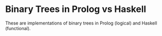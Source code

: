 # Binary Trees in Prolog vs Haskell

These are implementations of binary trees in Prolog (logical) and Haskell (functional).